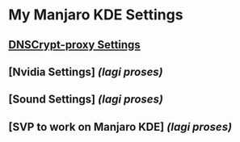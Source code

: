 # My Manjaro KDE Settings

## [DNSCrypt-proxy Settings](https://github.com/phenkk/mymanjarokde/blob/master/DNSCrypt-proxy-setting.md)

## [Nvidia Settings] ***(lagi proses)***

## [Sound Settings] ***(lagi proses)***

## [SVP to work on Manjaro KDE] ***(lagi proses)***
